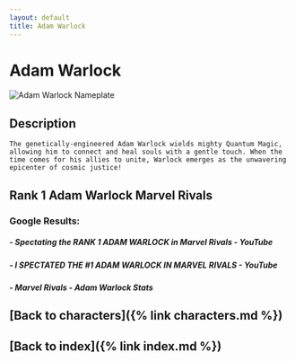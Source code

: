 ```yaml
---
layout: default
title: Adam Warlock
---
```


# Adam Warlock

![Adam Warlock Nameplate](../images/Adam_Warlock.png)

## Description

    The genetically-engineered Adam Warlock wields mighty Quantum Magic, allowing him to connect and heal souls with a gentle touch. When the time comes for his allies to unite, Warlock emerges as the unwavering epicenter of cosmic justice!

## Rank 1 Adam Warlock Marvel Rivals

### Google Results:

##### - Spectating the RANK 1 ADAM WARLOCK in Marvel Rivals - YouTube
##### - I SPECTATED THE #1 ADAM WARLOCK IN MARVEL RIVALS - YouTube
##### - Marvel Rivals - Adam Warlock Stats

## [Back to characters]({% link characters.md %})

## [Back to index]({% link index.md %})

